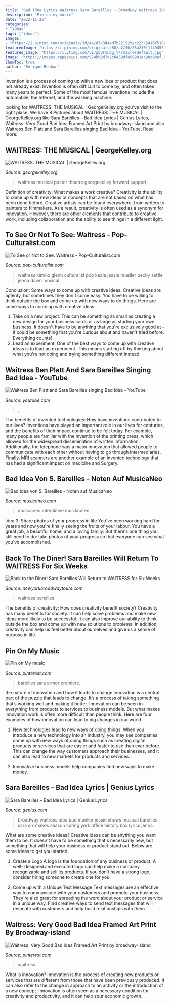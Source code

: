 ```yaml
---
title: "Bad Idea Lyrics Waitress Sara Bareilles ~ Broadway Waitress Idea Bad Mueller Jessie Shows Musical Bareilles Sara Six Makes Season Spring York Office History Box Lyrics Jenna"
description: "Pin on my music"
date: "2022-11-25"
categories:
- "ideas"
tags: ["ideas"]
images:
- "https://i.pinimg.com/originals/3d/4a/d7/3d4ad7b221529ec223c2416f5188d252.jpg"
featuredImage: "https://i.pinimg.com/originals/88/a2/30/88a230f1f494551bce8c63ab7e71a2c1.jpg"
featured_image: "https://i.ytimg.com/vi/gbUrsLbg_Y4/maxresdefault.jpg"
image: "https://images.rapgenius.com/974bb9d7d2c0459df456981ac99d94af.800x533x1.jpg"
ShowToc: true
author: "Enrique Beahan"
---
```



Invention is a process of coming up with a new idea or product that does not already exist. Invention is often difficult to come by, and often takes many years to perfect. Some of the most famous inventions include the automobile, the Internet, and the washing machine.

	

		
looking for WAITRESS: THE MUSICAL | GeorgeKelley.org you've visit to the right place. We have 8 Pictures about WAITRESS: THE MUSICAL | GeorgeKelley.org like Sara Bareilles – Bad Idea Lyrics | Genius Lyrics, Waitress: Very Good Bad Idea Framed Art Print by broadway-island and also Waitress Ben Platt and Sara Bareilles singing Bad Idea - YouTube. Read more:
		
    
## WAITRESS: THE MUSICAL | GeorgeKelley.org

<img loading=lazy src="http://georgekelley.org/wp-content/uploads/2018/02/waitress.png" onerror="this.onerror=null;this.src='https://tse3.mm.bing.net/th?id=OIP.1dzLCgv5dEzAUs9jCbqRgwHaFD&amp;pid=15.1';" alt="WAITRESS: THE MUSICAL | GeorgeKelley.org">

_Source: georgekelley.org_

>waitress musical poster theatre georgekelley forward support. 

	

Definition of creativity: What makes a work creative?
Creativity is the ability to come up with new ideas or concepts that are not based on what has been done before. Creative artists can be found everywhere, from writers to painters to filmmakers. As a result, creativity is often used as a synonym for innovation. However, there are other elements that contribute to creative work, including collaboration and the ability to see things in a different light.

    
## To See Or Not To See: Waitress - Pop-Culturalist.com

<img loading=lazy src="http://pop-culturalist.com/wp-content/uploads/2016/05/WaitressMusicalMuellerSettleGlenn.jpg" onerror="this.onerror=null;this.src='https://tse3.mm.bing.net/th?id=OIP.vvqYCgHH_5-p-C7EMUnBIgHaEM&amp;pid=15.1';" alt="To See or Not to See: Waitress - Pop-Culturalist.com">

_Source: pop-culturalist.com_

>waitress kimiko glenn culturalist pop keala jessie mueller becky settle jenna dawn musical. 

	

Conclusion: Some ways to come up with creative ideas.
Creative ideas are aplenty, but sometimes they don't come easy. You have to be willing to think outside the box and come up with new ways to do things. Here are some ways to come up with creative ideas: 
1. Take on a new project: This can be something as small as creating a new design for your business cards or as large as starting your own business. It doesn't have to be anything that you're exclusively good at – it could be something that you're curious about and haven't tried before. Everything counts! 
2. Lead an experiment: One of the best ways to come up with creative ideas is to lead an experiment. This means starting off by thinking about what you're not doing and trying something different instead.

    
## Waitress Ben Platt And Sara Bareilles Singing Bad Idea - YouTube

<img loading=lazy src="https://i.ytimg.com/vi/gbUrsLbg_Y4/maxresdefault.jpg" onerror="this.onerror=null;this.src='https://tse4.mm.bing.net/th?id=OIP.fN3ZuKX4mH7kX9Wk88OUogHaEK&amp;pid=15.1';" alt="Waitress Ben Platt and Sara Bareilles singing Bad Idea - YouTube">

_Source: youtube.com_

>. 

	

The benefits of invented technologies: How have inventions contributed to our lives?
Inventions have played an important role in our lives for centuries, and the benefits of their impact continue to be felt today. For example, many people are familiar with the invention of the printing press, which allowed for the widespread dissemination of written information. Additionally, the telephone was a major innovation that allowed people to communicate with each other without having to go through intermediaries. Finally, MRI scanners are another example of an invented technology that has had a significant impact on medicine and Surgery.

    
## Bad Idea Von S. Bareilles - Noten Auf MusicaNeo

<img loading=lazy src="https://www.musicaneo.com/de/data/upload/326249_w_560x720.jpeg" onerror="this.onerror=null;this.src='https://tse1.mm.bing.net/th?id=OIP.p_sJpcLnFjTsFAdhLA6NhgHaJl&amp;pid=15.1';" alt="Bad Idea von S. Bareilles - Noten auf MusicaNeo">

_Source: musicaneo.com_

>musicaneo interaktive musiknoten. 

	

Idea 3: Share photos of your progress in life
You've been working hard for years and now you're finally seeing the fruits of your labour. You have a great job, a beautiful home, and a loving family. But there's one thing you still need to do: take photos of your progress so that everyone can see what you've accomplished.

    
## Back To The Diner! Sara Bareilles Will Return To WAITRESS For Six Weeks

<img loading=lazy src="https://i1.wp.com/newyorkbroadwaytours.com/wp-content/uploads/back-to-the-diner-sara-bareilles-will-return-to-waitress-for-six-weeks-this-winter.jpg?fit=680%2C280&amp;ssl=1" onerror="this.onerror=null;this.src='https://tse2.mm.bing.net/th?id=OIP.1hMm9UBbxmKuObZ649fpqgHaDD&amp;pid=15.1';" alt="Back to the Diner! Sara Bareilles Will Return to WAITRESS for Six Weeks">

_Source: newyorkbroadwaytours.com_

>waitress bareilles. 

	

The benefits of creativity: How does creativity benefit society?
Creativity has many benefits for society. It can help solve problems and make new ideas more likely to be successful. It can also improve our ability to think outside the box and come up with new solutions to problems. In addition, creativity can help us feel better about ourselves and give us a sense of purpose in life.

    
## Pin On My Music

<img loading=lazy src="https://i.pinimg.com/originals/3d/4a/d7/3d4ad7b221529ec223c2416f5188d252.jpg" onerror="this.onerror=null;this.src='https://tse1.mm.bing.net/th?id=OIP.nnEfM0ziAhsxTcs4wKP7FwHaFj&amp;pid=15.1';" alt="Pin on My music">

_Source: pinterest.com_

>bareilles sara armor premiere. 

	

the nature of innovation and how it leads to change
Innovation is a central part of the puzzle that leads to change. It’s a process of taking something that’s working well and making it better. Innovation can be seen in everything from products to services to business models. But what makes innovation work is often more difficult than people think. Here are four examples of how innovation can lead to big changes in our world.
1) New technologies lead to new ways of doing things. When you introduce a new technology into an industry, you may see companies come up with new ways of doing things such as creating digital products or services that are easier and faster to use than ever before. This can change the way customers approach their businesses, and it can also lead to new markets for products and services.

2) Innovative business models help companies find new ways to make money.

    
## Sara Bareilles – Bad Idea Lyrics | Genius Lyrics

<img loading=lazy src="https://images.rapgenius.com/974bb9d7d2c0459df456981ac99d94af.800x533x1.jpg" onerror="this.onerror=null;this.src='https://tse1.mm.bing.net/th?id=OIP.uy5kAK7Dic44-cTveIu2CgHaE7&amp;pid=15.1';" alt="Sara Bareilles – Bad Idea Lyrics | Genius Lyrics">

_Source: genius.com_

>broadway waitress idea bad mueller jessie shows musical bareilles sara six makes season spring york office history box lyrics jenna. 

	

What are some creative ideas?
Creative ideas can be anything you want them to be. It doesn't have to be something that's necessarily new, but something that will help your business or product stand out. Below are some ideas to get you started:
1. Create a Logo
A logo is the foundation of any business or product. A well- designed and executed logo can help make a company recognizable and sell its products. If you don't have a strong logo, consider hiring someone to create one for you.

2. Come up with a Unique Text Message
Text messages are an effective way to communicate with your customers and promote your business. They're also great for spreading the word about your product or service in a unique way. Find creative ways to send text messages that will resonate with customers and help build relationships with them.


    
## Waitress: Very Good Bad Idea Framed Art Print By Broadway-island

<img loading=lazy src="https://i.pinimg.com/originals/88/a2/30/88a230f1f494551bce8c63ab7e71a2c1.jpg" onerror="this.onerror=null;this.src='https://tse4.mm.bing.net/th?id=OIP.5JsRxYsSCqaWZrq-oIeDoQHaHa&amp;pid=15.1';" alt="Waitress: Very Good Bad Idea Framed Art Print by broadway-island">

_Source: pinterest.com_

>waitress. 

	

What is innovation?
Innovation is the process of creating new products or services that are different from those that have been previously produced. It can also refer to the change in approach to an activity or the introduction of a new concept. Innovation is often seen as a necessary condition for creativity and productivity, and it can help spur economic growth.

